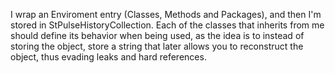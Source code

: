 I wrap an Enviroment entry (Classes, Methods and Packages), and then I'm stored in StPulseHistoryCollection.
Each of the classes that inherits from me should define its behavior when being used, as the idea is to instead of storing the object, store a string that later allows you to reconstruct the object, thus evading leaks and hard references.